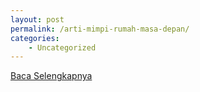 ```yaml
---
layout: post
permalink: /arti-mimpi-rumah-masa-depan/
categories:
    - Uncategorized
---
```


[Baca Selengkapnya](/10)